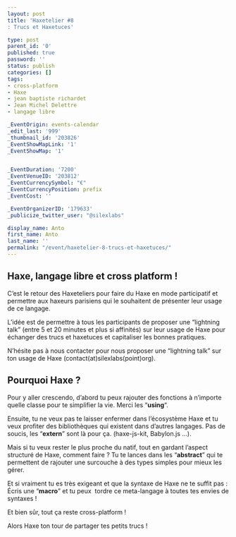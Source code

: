 ```yaml
---
layout: post
title: 'Haxetelier #8
: Trucs et Haxetuces'

type: post
parent_id: '0'
published: true
password: ''
status: publish
categories: []
tags:
- cross-platform
- Haxe
- jean baptiste richardet
- Jean Michel Delettre
- langage libre

_EventOrigin: events-calendar
_edit_last: '999'
_thumbnail_id: '203826'
_EventShowMapLink: '1'
_EventShowMap: '1'


_EventDuration: '7200'
_EventVenueID: '203812'
_EventCurrencySymbol: "€"
_EventCurrencyPosition: prefix
_EventCost: ''

_EventOrganizerID: '179633'
_publicize_twitter_user: "@silexlabs"

display_name: Anto
first_name: Anto
last_name: ''
permalink: "/event/haxetelier-8-trucs-et-haxetuces/"
---
```


**Haxe, langage libre et cross platform !**
-------------------------------------------

C’est le retour des Haxeteliers pour faire du Haxe en mode participatif et permettre aux haxeurs parisiens qui le souhaitent de présenter leur usage de ce langage.

L’idée est de permettre à tous les participants de proposer une “lightning talk” (entre 5 et 20 minutes et plus si affinités) sur leur usage de Haxe pour échanger des trucs et haxetuces et capitaliser les bonnes pratiques.

N’hésite pas à nous contacter pour nous proposer une “lightning talk” sur ton usage de Haxe (contact(at)silexlabs(point)org).

**Pourquoi Haxe ?**
-------------------

Pour y aller crescendo, d’abord tu peux rajouter des fonctions à n’importe quelle classe pour te simplifier la vie. Merci les “**using**“.

Ensuite, tu ne veux pas te laisser enfermer dans l’écosystème Haxe et tu veux profiter des bibliothèques qui existent dans d’autres langages. Pas de soucis, les “**extern**” sont là pour ça. (haxe-js-kit, Babylon.js …).

Mais si tu veux rester le plus proche du natif, tout en gardant l’aspect structuré de Haxe, comment faire ? Tu te lances dans les “**abstract**” qui te permettent de rajouter une surcouche à des types simples pour mieux les gérer.

Et si vraiment tu es très exigeant et que la syntaxe de Haxe ne te suffit pas
: Écris une “**macro**” et tu peux  tordre ce meta-langage à toutes tes envies de syntaxes !

Et bien sûr, tout ça reste cross-platform !

Alors Haxe ton tour de partager tes petits trucs !
